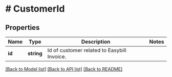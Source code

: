 # # CustomerId

## Properties

Name | Type | Description | Notes
------------ | ------------- | ------------- | -------------
**id** | **string** | Id of customer related to Easybill Invoice. |

[[Back to Model list]](../../README.md#models) [[Back to API list]](../../README.md#endpoints) [[Back to README]](../../README.md)

